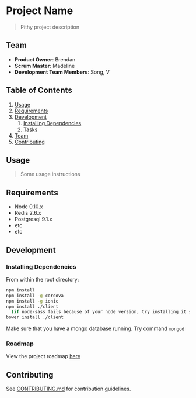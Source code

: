 # Project Name

> Pithy project description

## Team

  - __Product Owner__: Brendan
  - __Scrum Master__: Madeline
  - __Development Team Members__: Song, V

## Table of Contents

1. [Usage](#Usage)
1. [Requirements](#requirements)
1. [Development](#development)
    1. [Installing Dependencies](#installing-dependencies)
    1. [Tasks](#tasks)
1. [Team](#team)
1. [Contributing](#contributing)

## Usage

> Some usage instructions

## Requirements

- Node 0.10.x
- Redis 2.6.x
- Postgresql 9.1.x
- etc
- etc

## Development

### Installing Dependencies

From within the root directory:

```sh
npm install
npm install -g cordova
npm install -g ionic
npm install ./client  
  (if node-sass fails because of your node version, try installing it separately: npm install ./client node-sass)
bower install ./client
```
Make sure that you have a mongo database running.  Try command ```mongod```


### Roadmap

View the project roadmap [here](LINK_TO_PROJECT_ISSUES)


## Contributing

See [CONTRIBUTING.md](CONTRIBUTING.md) for contribution guidelines.
